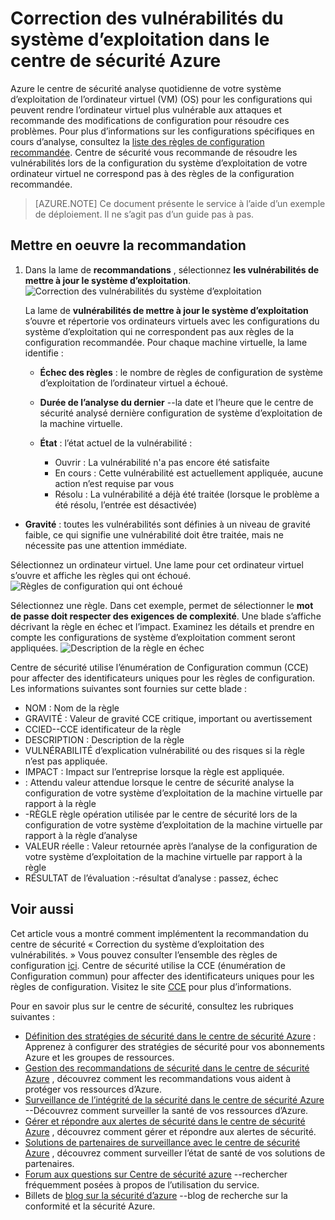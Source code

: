 <properties
   pageTitle="Correction des vulnérabilités du système d’exploitation dans le centre de sécurité Azure | Microsoft Azure"
   description="Ce document vous montre comment implémenter la recommandation du centre de sécurité Azure **OS de remédier aux vulnérabilités**."
   services="security-center"
   documentationCenter="na"
   authors="TerryLanfear"
   manager="MBaldwin"
   editor=""/>

<tags
   ms.service="security-center"
   ms.devlang="na"
   ms.topic="article"
   ms.tgt_pltfrm="na"
   ms.workload="na"
   ms.date="10/17/2016"
   ms.author="terrylan"/>

# <a name="remediate-os-vulnerabilities-in-azure-security-center"></a>Correction des vulnérabilités du système d’exploitation dans le centre de sécurité Azure

Azure le centre de sécurité analyse quotidienne de votre système d’exploitation de l’ordinateur virtuel (VM) (OS) pour les configurations qui peuvent rendre l’ordinateur virtuel plus vulnérable aux attaques et recommande des modifications de configuration pour résoudre ces problèmes. Pour plus d’informations sur les configurations spécifiques en cours d’analyse, consultez la [liste des règles de configuration recommandée](https://gallery.technet.microsoft.com/Azure-Security-Center-a789e335). Centre de sécurité vous recommande de résoudre les vulnérabilités lors de la configuration du système d’exploitation de votre ordinateur virtuel ne correspond pas à des règles de la configuration recommandée.

> [AZURE.NOTE] Ce document présente le service à l’aide d’un exemple de déploiement.  Il ne s’agit pas d’un guide pas à pas.

## <a name="implement-the-recommendation"></a>Mettre en oeuvre la recommandation

1. Dans la lame de **recommandations** , sélectionnez **les vulnérabilités de mettre à jour le système d’exploitation**.
![Correction des vulnérabilités du système d’exploitation][1]

    La lame de **vulnérabilités de mettre à jour le système d’exploitation** s’ouvre et répertorie vos ordinateurs virtuels avec les configurations du système d’exploitation qui ne correspondent pas aux règles de la configuration recommandée.  Pour chaque machine virtuelle, la lame identifie :

   - **Échec des règles** : le nombre de règles de configuration de système d’exploitation de l’ordinateur virtuel a échoué.
   - **Durée de l’analyse du dernier** --la date et l’heure que le centre de sécurité analysé dernière configuration de système d’exploitation de la machine virtuelle.
   - **État** : l’état actuel de la vulnérabilité :

        - Ouvrir : La vulnérabilité n'a pas encore été satisfaite
        - En cours : Cette vulnérabilité est actuellement appliquée, aucune action n’est requise par vous
        - Résolu : La vulnérabilité a déjà été traitée (lorsque le problème a été résolu, l’entrée est désactivée)
  - **Gravité** : toutes les vulnérabilités sont définies à un niveau de gravité faible, ce qui signifie une vulnérabilité doit être traitée, mais ne nécessite pas une attention immédiate.

Sélectionnez un ordinateur virtuel. Une lame pour cet ordinateur virtuel s’ouvre et affiche les règles qui ont échoué.
   ![Règles de configuration qui ont échoué][2]

Sélectionnez une règle. Dans cet exemple, permet de sélectionner le **mot de passe doit respecter des exigences de complexité**. Une blade s’affiche décrivant la règle en échec et l’impact. Examinez les détails et prendre en compte les configurations de système d’exploitation comment seront appliquées.
  ![Description de la règle en échec][3]

  Centre de sécurité utilise l’énumération de Configuration commun (CCE) pour affecter des identificateurs uniques pour les règles de configuration. Les informations suivantes sont fournies sur cette blade :

  - NOM : Nom de la règle
  - GRAVITÉ : Valeur de gravité CCE critique, important ou avertissement
  - CCIED--CCE identificateur de la règle
  - DESCRIPTION : Description de la règle
  - VULNÉRABILITÉ d’explication vulnérabilité ou des risques si la règle n’est pas appliquée.
  - IMPACT : Impact sur l’entreprise lorsque la règle est appliquée.
  - : Attendu valeur attendue lorsque le centre de sécurité analyse la configuration de votre système d’exploitation de la machine virtuelle par rapport à la règle
  - -RÈGLE règle opération utilisée par le centre de sécurité lors de la configuration de votre système d’exploitation de la machine virtuelle par rapport à la règle d’analyse
  - VALEUR réelle : Valeur retournée après l’analyse de la configuration de votre système d’exploitation de la machine virtuelle par rapport à la règle
  - RÉSULTAT de l’évaluation :-résultat d’analyse : passez, échec


## <a name="see-also"></a>Voir aussi

Cet article vous a montré comment implémentent la recommandation du centre de sécurité « Correction du système d’exploitation des vulnérabilités. » Vous pouvez consulter l’ensemble des règles de configuration [ici](https://gallery.technet.microsoft.com/Azure-Security-Center-a789e335). Centre de sécurité utilise la CCE (énumération de Configuration commun) pour affecter des identificateurs uniques pour les règles de configuration. Visitez le site [CCE](http://cce.mitre.org) pour plus d’informations.

Pour en savoir plus sur le centre de sécurité, consultez les rubriques suivantes :

- [Définition des stratégies de sécurité dans le centre de sécurité Azure](security-center-policies.md) : Apprenez à configurer des stratégies de sécurité pour vos abonnements Azure et les groupes de ressources.
- [Gestion des recommandations de sécurité dans le centre de sécurité Azure](security-center-recommendations.md) , découvrez comment les recommandations vous aident à protéger vos ressources d’Azure.
- [Surveillance de l’intégrité de la sécurité dans le centre de sécurité Azure](security-center-monitoring.md) --Découvrez comment surveiller la santé de vos ressources d’Azure.
- [Gérer et répondre aux alertes de sécurité dans le centre de sécurité Azure](security-center-managing-and-responding-alerts.md) , découvrez comment gérer et répondre aux alertes de sécurité.
- [Solutions de partenaires de surveillance avec le centre de sécurité Azure](security-center-partner-solutions.md) , découvrez comment surveiller l’état de santé de vos solutions de partenaires.
- [Forum aux questions sur Centre de sécurité azure](security-center-faq.md) --rechercher fréquemment posées à propos de l’utilisation du service.
- Billets de [blog sur la sécurité d’azure](http://blogs.msdn.com/b/azuresecurity/) --blog de recherche sur la conformité et la sécurité Azure.

<!--Image references-->
[1]: ./media/security-center-remediate-os-vulnerabilities/recommendation.png
[2]:./media/security-center-remediate-os-vulnerabilities/vm-remediate-os-vulnerabilities.png
[3]: ./media/security-center-remediate-os-vulnerabilities/vulnerability-details.png
